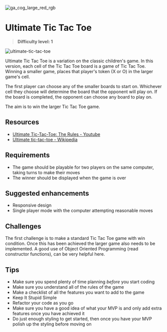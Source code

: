 ![ga_cog_large_red_rgb](https://cloud.githubusercontent.com/assets/40461/8183776/469f976e-1432-11e5-8199-6ac91363302b.png)

# Ultimate Tic Tac Toe

> **Difficulty level: 1**

![ultimate-tic-tac-toe](https://media.git.generalassemb.ly/user/15120/files/db8afa00-fec9-11e8-8a65-d0df35a7d6ce)

Ultimate Tic Tac Toe is a variation on the classic children's game. In this version, each cell of the Tic Tac Toe board is a game of Tic Tac Toe. Winning a smaller game, places that player's token (X or O) in the larger game's cell.

The first player can choose any of the smaller boards to start on. Whichever cell they choose will determine the board that the opponent will play on. If the board is completed, the opponent can choose any board to play on.

The aim is to win the larger Tic Tac Toe game.

## Resources

* [Ultimate Tic-Tac-Toe: The Rules - Youtube](https://www.youtube.com/watch?v=37PC0bGMiTI)
* [Ultimate tic-tac-toe - Wikipedia](https://en.wikipedia.org/wiki/Ultimate_tic-tac-toe)

## Requirements

* The game should be playable for two players on the same computer, taking turns to make their moves
* The winner should be displayed when the game is over

## Suggested enhancements

* Responsive design
* Single player mode with the computer attempting reasonable moves

## Challenges

The first challenge is to make a standard Tic Tac Toe game with win condition. Once this has been achieved the larger game also needs to be implemented. A good use of Object Oriented Programming (read constructor functions), can be very helpful here.

## Tips

* Make sure you spend plenty of time planning _before_ you start coding
* Make sure you understand all of the rules of the game
* Make a checklist of all the features you want to add to the game
* Keep It Stupid Simple
* Refactor your code as you go
* Make sure you have a good idea of what your MVP is and only add extra features once you have achieved it
* Do just enough styling to get started, then once you have your MVP polish up the styling before moving on
